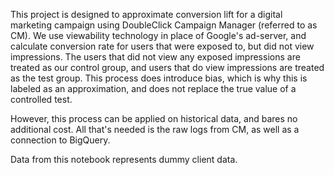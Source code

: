 This project is designed to approximate conversion lift for a digital marketing campaign using DoubleClick Campaign Manager (referred to as CM).  We use viewability technology in place of Google's ad-server, and calculate conversion rate for users that were exposed to, but did not view impressions.  The users that did not view any exposed impressions are treated as our control group, and users that do view impressions are treated as the test group.  This process does introduce bias, which is why this is labeled as an approximation, and does not replace the true value of a controlled test. 

However, this process can be applied on historical data, and bares no additional cost.  All that's needed is the raw logs from CM, as well as a connection to BigQuery.

Data from this notebook represents dummy client data. 